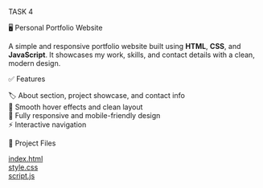 TASK 4

🖥️ Personal Portfolio Website

A simple and responsive portfolio website built using **HTML**, **CSS**, and **JavaScript**. It showcases my work, skills, and contact details with a clean, modern design.

✅ Features

🏷️ About section, project showcase, and contact info  
🎨 Smooth hover effects and clean layout  
📱 Fully responsive and mobile-friendly design  
⚡ Interactive navigation

📂 Project Files

[index.html](index.html)  
[style.css](style.css)  
[script.js](script.js)
